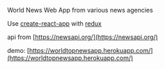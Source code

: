 World News Web App from various news agencies



Use [create-react-app](https://github.com/facebookincubator/create-react-app) with [redux](redux.js.org/)

api from [https://newsapi.org/](https://newsapi.org/)

demo: [https://worldtopnewsapp.herokuapp.com/](https://worldtopnewsapp.herokuapp.com/)
